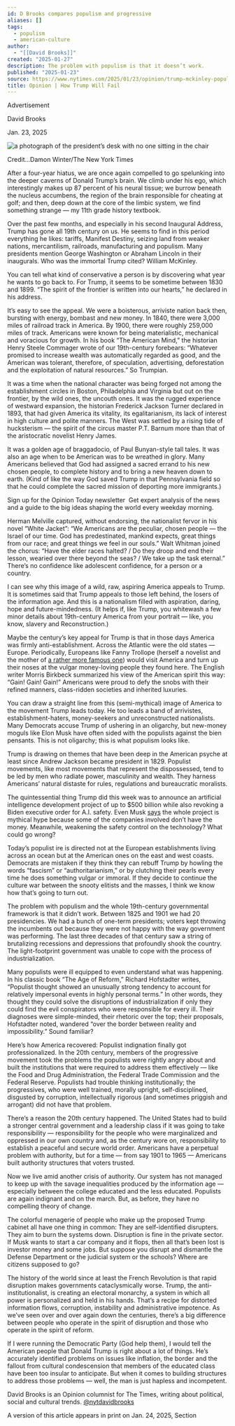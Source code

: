 ```yaml
---
id: D Brooks compares populism and progressive
aliases: []
tags:
  - populism
  - american-culture
author:
  - "[[David Brooks]]"
created: "2025-01-27"
description: The problem with populism is that it doesn’t work.
published: "2025-01-23"
source: https://www.nytimes.com/2025/01/23/opinion/trump-mckinley-populism.html
title: Opinion | How Trump Will Fail
---
```

Advertisement


David Brooks

Jan. 23, 2025

![a photograph of the president’s desk with no one sitting in the chair](https://static01.nyt.com/images/2025/01/24/multimedia/23brooks1-hjbp/23brooks1-hjbp-articleLarge.jpg?quality=75&auto=webp&disable=upscale)

Credit...Damon Winter/The New York Times

After a four-year hiatus, we are once again compelled to go spelunking into the deeper caverns of Donald Trump’s brain. We climb under his ego, which interestingly makes up 87 percent of his neural tissue; we burrow beneath the nucleus accumbens, the region of the brain responsible for cheating at golf; and then, deep down at the core of the limbic system, we find something strange — my 11th grade history textbook.

Over the past few months, and especially in his second Inaugural Address, Trump has gone all 19th century on us. He seems to find in this period everything he likes: tariffs, Manifest Destiny, seizing land from weaker nations, mercantilism, railroads, manufacturing and populism. Many presidents mention George Washington or Abraham Lincoln in their inaugurals. Who was the immortal Trump cited? William McKinley.

You can tell what kind of conservative a person is by discovering what year he wants to go back to. For Trump, it seems to be sometime between 1830 and 1899. “The spirit of the frontier is written into our hearts,” he declared in his address.

It’s easy to see the appeal. We were a boisterous, arriviste nation back then, bursting with energy, bombast and new money. In 1840, there were 3,000 miles of railroad track in America. By 1900, there were roughly 259,000 miles of track. Americans were known for being materialistic, mechanical and voracious for growth. In his book “The American Mind,” the historian Henry Steele Commager wrote of our 19th-century forebears: “Whatever promised to increase wealth was automatically regarded as good, and the American was tolerant, therefore, of speculation, advertising, deforestation and the exploitation of natural resources.” So Trumpian.

It was a time when the national character was being forged not among the establishment circles in Boston, Philadelphia and Virginia but out on the frontier, by the wild ones, the uncouth ones. It was the rugged experience of westward expansion, the historian Frederick Jackson Turner declared in 1893, that had given America its vitality, its egalitarianism, its lack of interest in high culture and polite manners. The West was settled by a rising tide of hucksterism — the spirit of the circus master P.T. Barnum more than that of the aristocratic novelist Henry James.

It was a golden age of braggadocio, of Paul Bunyan-style tall tales. It was also an age when to be American was to be wreathed in glory. Many Americans believed that God had assigned a sacred errand to his new chosen people, to complete history and to bring a new heaven down to earth. (Kind of like the way God saved Trump in that Pennsylvania field so that he could complete the sacred mission of deporting more immigrants.)

Sign up for the Opinion Today newsletter  Get expert analysis of the news and a guide to the big ideas shaping the world every weekday morning.

Herman Melville captured, without endorsing, the nationalist fervor in his novel “White Jacket”: “We Americans are the peculiar, chosen people — the Israel of our time. God has predestinated, mankind expects, great things from our race; and great things we feel in our souls.” Walt Whitman joined the chorus: “Have the elder races halted? / Do they droop and end their lesson, wearied over there beyond the seas? / We take up the task eternal.” There’s no confidence like adolescent confidence, for a person or a country.

I can see why this image of a wild, raw, aspiring America appeals to Trump. It is sometimes said that Trump appeals to those left behind, the losers of the information age. And this is a nationalism filled with aspiration, daring, hope and future-mindedness. (It helps if, like Trump, you whitewash a few minor details about 19th-century America from your portrait — like, you know, slavery and Reconstruction.)

Maybe the century’s key appeal for Trump is that in those days America was firmly anti-establishment. Across the Atlantic were the old states — Europe. Periodically, Europeans like Fanny Trollope (herself a novelist and the mother of [a rather more famous one](https://www.newyorker.com/magazine/2015/05/04/trollope-trending)) would visit America and turn up their noses at the vulgar money-loving people they found here. The English writer Morris Birkbeck summarized his view of the American spirit this way: “Gain! Gain! Gain!” Americans were proud to defy the snobs with their refined manners, class-ridden societies and inherited luxuries.

You can draw a straight line from this (semi-mythical) image of America to the movement Trump leads today. He too leads a band of arrivistes, establishment-haters, money-seekers and unreconstructed nationalists. Many Democrats accuse Trump of ushering in an oligarchy, but new-money moguls like Elon Musk have often sided with the populists against the bien pensants. This is not oligarchy; this is what populism looks like.

Trump is drawing on themes that have been deep in the American psyche at least since Andrew Jackson became president in 1829. Populist movements, like most movements that represent the dispossessed, tend to be led by men who radiate power, masculinity and wealth. They harness Americans’ natural distaste for rules, regulations and bureaucratic moralists.

The quintessential thing Trump did this week was to announce an artificial intelligence development project of up to $500 billion while also revoking a Biden executive order for A.I. safety. Even Musk [says](https://www.wsj.com/tech/musk-pours-cold-water-on-trump-backed-stargate-ai-project-53428d16) the whole project is mythical hype because some of the companies involved don’t have the money. Meanwhile, weakening the safety control on the technology? What could go wrong?

Today’s populist ire is directed not at the European establishments living across an ocean but at the American ones on the east and west coasts. Democrats are mistaken if they think they can rebuff Trump by howling the words “fascism” or “authoritarianism,” or by clutching their pearls every time he does something vulgar or immoral. If they decide to continue the culture war between the snooty elitists and the masses, I think we know how that’s going to turn out.

The problem with populism and the whole 19th-century governmental framework is that it didn’t work. Between 1825 and 1901 we had 20 presidencies. We had a bunch of one-term presidents; voters kept throwing the incumbents out because they were not happy with the way government was performing. The last three decades of that century saw a string of brutalizing recessions and depressions that profoundly shook the country. The light-footprint government was unable to cope with the process of industrialization.

Many populists were ill equipped to even understand what was happening. In his classic book “The Age of Reform,” Richard Hofstadter writes, “Populist thought showed an unusually strong tendency to account for relatively impersonal events in highly personal terms.” In other words, they thought they could solve the disruptions of industrialization if only they could find the evil conspirators who were responsible for every ill. Their diagnoses were simple-minded, their rhetoric over the top; their proposals, Hofstadter noted, wandered “over the border between reality and impossibility.” Sound familiar?

Here’s how America recovered: Populist indignation finally got professionalized. In the 20th century, members of the progressive movement took the problems the populists were rightly angry about and built the institutions that were required to address them effectively — like the Food and Drug Administration, the Federal Trade Commission and the Federal Reserve. Populists had trouble thinking institutionally; the progressives, who were well trained, morally upright, self-disciplined, disgusted by corruption, intellectually rigorous (and sometimes priggish and arrogant) did not have that problem.

There’s a reason the 20th century happened. The United States had to build a stronger central government and a leadership class if it was going to take responsibility — responsibility for the people who were marginalized and oppressed in our own country and, as the century wore on, responsibility to establish a peaceful and secure world order. Americans have a perpetual problem with authority, but for a time — from say 1901 to 1965 — Americans built authority structures that voters trusted.

Now we live amid another crisis of authority. Our system has not managed to keep up with the savage inequalities produced by the information age — especially between the college educated and the less educated. Populists are again indignant and on the march. But, as before, they have no compelling theory of change.

The colorful menagerie of people who make up the proposed Trump cabinet all have one thing in common: They are self-identified disrupters. They aim to burn the systems down. Disruption is fine in the private sector. If Musk wants to start a car company and it flops, then all that’s been lost is investor money and some jobs. But suppose you disrupt and dismantle the Defense Department or the judicial system or the schools? Where are citizens supposed to go?

The history of the world since at least the French Revolution is that rapid disruption makes governments cataclysmically worse. Trump, the anti-institutionalist, is creating an electoral monarchy, a system in which all power is personalized and held in his hands. That’s a recipe for distorted information flows, corruption, instability and administrative impotence. As we’ve seen over and over again down the centuries, there’s a big difference between people who operate in the spirit of disruption and those who operate in the spirit of reform.

If I were running the Democratic Party (God help them), I would tell the American people that Donald Trump is right about a lot of things. He’s accurately identified problems on issues like inflation, the border and the fallout from cultural condescension that members of the educated class have been too insular to anticipate. But when it comes to building structures to address those problems — well, the man is just hapless and incompetent.

David Brooks is an Opinion columnist for The Times, writing about political, social and cultural trends. [@nytdavidbrooks](https://twitter.com/nytdavidbrooks)

A version of this article appears in print on Jan. 24, 2025, Section

